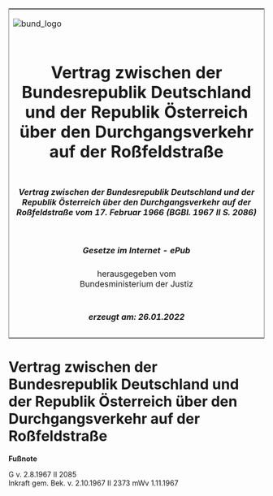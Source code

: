 <span id="DECKBLATT.html"></span>

<table border="0" frame="border" width="100%">

<tr valign="top">

<td align="left">

![bund\_logo](BfJ_2021_Web_de_de.gif)

</td>

<td align="right">

 

</td>

</tr>

<tr align="center" valign="middle">

<td colspan="2">

# Vertrag zwischen der Bundesrepublik Deutschland und der Republik Österreich über den Durchgangsverkehr auf der Roßfeldstraße

</td>

</tr>

<tr align="center" valign="middle">

<td colspan="2">

##### Vertrag zwischen der Bundesrepublik Deutschland und der Republik Österreich über den Durchgangsverkehr auf der Roßfeldstraße vom 17. Februar 1966 (BGBl. 1967 II S. 2086)

</td>

</tr>

<tr align="center" valign="middle">

<td colspan="2">

  
  

##### Gesetze im Internet - ePub  
  
herausgegeben vom  
Bundesministerium der Justiz

</td>

</tr>

<tr align="center" valign="bottom">

<td colspan="2">

  
  

##### erzeugt am: 26.01.2022

</td>

</tr>

</table>

<span id="BJNR220860967.html"></span>

# Vertrag zwischen der Bundesrepublik Deutschland und der Republik Österreich über den Durchgangsverkehr auf der Roßfeldstraße

<div>

  
**Fußnote**

<div class="jnhtml">

<div>

<div class="jurAbsatz">

G v. 2.8.1967 II 2085  
Inkraft gem. Bek. v. 2.10.1967 II 2373 mWv 1.11.1967

</div>

</div>

</div>

</div>
